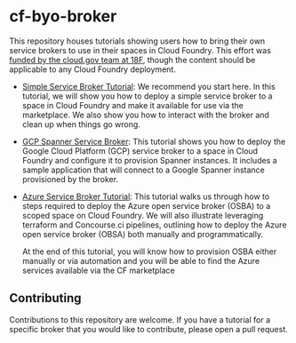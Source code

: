 # cf-byo-broker

This repository houses tutorials showing users how to bring their own service brokers to use in their spaces in Cloud Foundry. This effort was [funded by the cloud.gov team at 18F](https://github.com/18F/cg-product/issues/876), though the content should be applicable to any Cloud Foundry deployment.  

* [Simple Service Broker Tutorial](simple-service-broker): We recommend you start here. In this tutorial, we will show you how to deploy a simple service broker to a space in Cloud Foundry and make it available for use via the marketplace. We also show you how to interact with the broker and clean up when things go wrong.

* [GCP Spanner Service Broker](gcp-service-broker): This tutorial shows you how to deploy the Google Cloud Platform (GCP) service broker to a space in Cloud Foundry and configure it to provision Spanner instances. It includes a sample application that will connect to a Google Spanner instance provisioned by the broker.

* [Azure Service Broker Tutorial](azure-service-broker): This tutorial walks us through how to steps required to deploy the Azure open service broker (OSBA) to a scoped space on Cloud Foundry. We will also illustrate leveraging terraform and Concourse.ci pipelines, outlining how to deploy the Azure open service broker (OBSA) both manually and programmatically.

    At the end of this tutorial, you will know how to provision OSBA either manually or via automation and you will be able to find the Azure services available via the CF marketplace

## Contributing

Contributions to this repository are welcome. If you have a tutorial for a specific broker that you would like to contribute, please open a pull request. 
